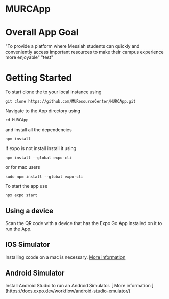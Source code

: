 # MURCApp

# Overall App Goal

"To provide a platform where Messiah students can quickly and conveniently access important resources to make their campus experience more enjoyable"
"test"


# Getting Started

To start clone the to your local instance using

```console
git clone https://github.com/MUResourceCenter/MURCApp.git
```

Navigate to the App directory using

```console
cd MURCApp
```

and install all the dependencies

```console
npm install
```

If expo is not install install it using

```console
npm install --global expo-cli
```

or for mac users

```console
sudo npm install --global expo-cli
```
To start the app use
```console
npx expo start
```

## Using a device

Scan the QR code with a device that has the Expo Go App installed on it to run the App.

## IOS Simulator

Installing xcode on a mac is necessary. [ More information ](https://docs.expo.dev/workflow/ios-simulator/)

## Android Simulator

Install Android Studio to run an Android Simulator. [ More information ] (https://docs.expo.dev/workflow/android-studio-emulator/)
